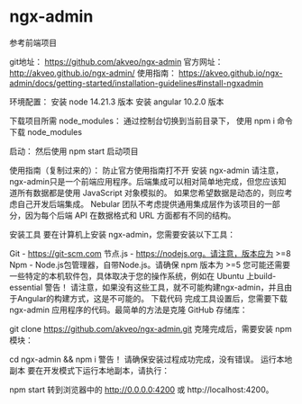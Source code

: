 # ngx-admin
参考前端项目

git地址：
https://github.com/akveo/ngx-admin
官方网址：
http://akveo.github.io/ngx-admin/
使用指南：
https://akveo.github.io/ngx-admin/docs/getting-started/installation-guidelines#install-ngxadmin



环境配置：
安装 node 14.21.3 版本
安装 angular 10.2.0 版本

下载项目所需 node_modules：
通过控制台切换到当前目录下， 使用 npm i 命令下载 node_modules

启动：
然后使用 npm start 启动项目








使用指南（复制过来的）： 防止官方使用指南打不开
安装 ngx-admin
请注意，ngx-admin只是一个前端应用程序。后端集成可以相对简单地完成，但您应该知道所有数据都是使用 JavaScript 对象模拟的。 如果您希望数据是动态的，则应考虑自己开发后端集成。 Nebular 团队不考虑提供通用集成层作为该项目的一部分，因为每个后端 API 在数据格式和 URL 方面都有不同的结构。

安装工具
要在计算机上安装 ngx-admin，您需要安装以下工具：

Git - https://git-scm.com
节点.js - https://nodejs.org。请注意，版本应为 >=8
Npm - Node.js包管理器，自带Node.js。请确保 npm 版本为 >=5
您可能还需要一些特定的本机软件包，具体取决于您的操作系统，例如在 Ubuntu 上build-essential
警告！
请注意，如果没有这些工具，就不可能构建ngx-admin，并且由于Angular的构建方式，这是不可能的。
下载代码
完成工具设置后，您需要下载 ngx-admin 应用程序的代码。最简单的方法是克隆 GitHub 存储库：

git clone https://github.com/akveo/ngx-admin.git
克隆完成后，需要安装 npm 模块：

cd ngx-admin && npm i
警告！
请确保安装过程成功完成，没有错误。
运行本地副本
要在开发模式下运行本地副本，请执行：

npm start
转到浏览器中的 http://0.0.0.0:4200 或 http://localhost:4200。
